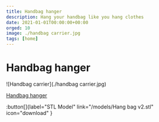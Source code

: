 ```yaml
---
title: Handbag hanger
description: Hang your handbag like you hang clothes
date: 2021-01-01T00:00:00+00:00
orged: 10
image: ./handbag carrier.jpg
tags: [home]
---
```


# Handbag hanger

![Handbag carrier](./handbag carrier.jpg)

[Handbag hanger](/models/handbag_hanger.glb)

:button[]{label="STL Model" link="/models/Hang bag v2.stl" icon="download" }
